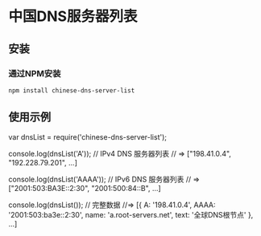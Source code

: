 # 中国DNS服务器列表

## 安装

### 通过NPM安装

`npm install chinese-dns-server-list`

## 使用示例

var dnsList = require('chinese-dns-server-list');

console.log(dnsList('A')); // IPv4 DNS 服务器列表
// => ["198.41.0.4", "192.228.79.201", ...]

console.log(dnsList('AAAA')); // IPv6 DNS 服务器列表
// => ["2001:503:BA3E::2:30", "2001:500:84::B", ...]

console.log(dnsList()); // 完整数据
//=> [{ A: '198.41.0.4', AAAA: '2001:503:ba3e::2:30', name: 'a.root-servers.net', text: '全球DNS根节点' }, ...]